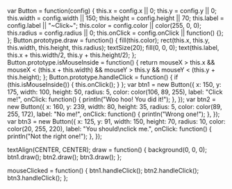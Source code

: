 var Button = function(config) {
    this.x = config.x || 0;
    this.y = config.y || 0;
    this.width = config.width || 150;
    this.height = config.height || 70;
    this.label = config.label || "~Click~";
    this.color = config.color || color(255, 0, 0);
    this.radius = config.radius || 0;
    this.onClick = config.onClick || function() {};
};
Button.prototype.draw = function() {
    fill(this.color);
    rect(this.x, this.y, this.width, this.height, this.radius);
    textSize(20);
    fill(0, 0, 0);
    text(this.label, this.x + this.width/2, this.y + this.height/2);
};
Button.prototype.isMouseInside = function() {
    return mouseX > this.x &&
           mouseX < (this.x + this.width) &&
           mouseY > this.y &&
           mouseY < (this.y + this.height);
};
Button.prototype.handleClick = function() {
    if (this.isMouseInside()) {
        this.onClick();
    }
};
var btn1 = new Button({
    x: 150,
    y: 175,
    width: 100,
    height: 50,
    radius: 5,
    color: color(106, 89, 255),
    label: "Click me!",
    onClick: function() {
        println("Woo hoo! You did it!");
    },
});
var btn2 = new Button({
    x: 160,
    y: 239,
    width: 80,
    height: 35,
    radius: 5,
    color: color(89, 255, 172),
    label: "No me!",
    onClick: function() {
        println("Wrong one!");
    },
});
var btn3 = new Button({
    x: 125,
    y: 91,
    width: 150,
    height: 70,
    radius: 10,
    color: color(20, 255, 220),
    label: "You should\nclick me.",
    onClick: function() {
        println("Not the right one!");
    },
});

textAlign(CENTER, CENTER);
draw = function() {
    background(0, 0, 0);
    btn1.draw();
    btn2.draw();
    btn3.draw();
};

mouseClicked = function() {
    btn1.handleClick();
    btn2.handleClick();
    btn3.handleClick();
};
